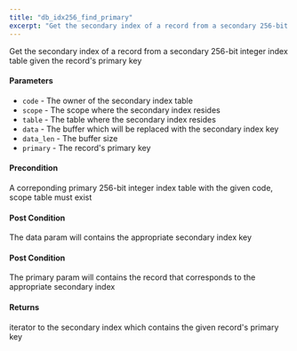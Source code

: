 ```yaml
---
title: "db_idx256_find_primary"
excerpt: "Get the secondary index of a record from a secondary 256-bit integer index table given the record's primary key."
---
```

Get the secondary index of a record from a secondary 256-bit integer index table given the record's primary key

#### Parameters
* `code` - The owner of the secondary index table 
* `scope` - The scope where the secondary index resides 
* `table` - The table where the secondary index resides 
* `data` - The buffer which will be replaced with the secondary index key 
* `data_len` - The buffer size 
* `primary` - The record's primary key 

#### Precondition
A correponding primary 256-bit integer index table with the given code, scope table must exist 

#### Post Condition
The data param will contains the appropriate secondary index key 

#### Post Condition
The primary param will contains the record that corresponds to the appropriate secondary index 

#### Returns
iterator to the secondary index which contains the given record's primary key